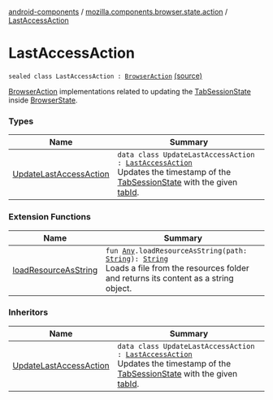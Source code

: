 [android-components](../../index.md) / [mozilla.components.browser.state.action](../index.md) / [LastAccessAction](./index.md)

# LastAccessAction

`sealed class LastAccessAction : `[`BrowserAction`](../-browser-action.md) [(source)](https://github.com/mozilla-mobile/android-components/blob/master/components/browser/state/src/main/java/mozilla/components/browser/state/action/BrowserAction.kt#L121)

[BrowserAction](../-browser-action.md) implementations related to updating the [TabSessionState](../../mozilla.components.browser.state.state/-tab-session-state/index.md) inside [BrowserState](../../mozilla.components.browser.state.state/-browser-state/index.md).

### Types

| Name | Summary |
|---|---|
| [UpdateLastAccessAction](-update-last-access-action/index.md) | `data class UpdateLastAccessAction : `[`LastAccessAction`](./index.md)<br>Updates the timestamp of the [TabSessionState](../../mozilla.components.browser.state.state/-tab-session-state/index.md) with the given [tabId](-update-last-access-action/tab-id.md). |

### Extension Functions

| Name | Summary |
|---|---|
| [loadResourceAsString](../../mozilla.components.support.test.file/kotlin.-any/load-resource-as-string.md) | `fun `[`Any`](https://kotlinlang.org/api/latest/jvm/stdlib/kotlin/-any/index.html)`.loadResourceAsString(path: `[`String`](https://kotlinlang.org/api/latest/jvm/stdlib/kotlin/-string/index.html)`): `[`String`](https://kotlinlang.org/api/latest/jvm/stdlib/kotlin/-string/index.html)<br>Loads a file from the resources folder and returns its content as a string object. |

### Inheritors

| Name | Summary |
|---|---|
| [UpdateLastAccessAction](-update-last-access-action/index.md) | `data class UpdateLastAccessAction : `[`LastAccessAction`](./index.md)<br>Updates the timestamp of the [TabSessionState](../../mozilla.components.browser.state.state/-tab-session-state/index.md) with the given [tabId](-update-last-access-action/tab-id.md). |
